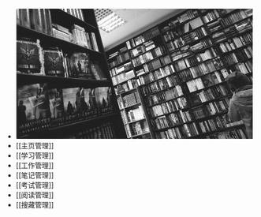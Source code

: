 - ![km.png](../assets/km_1708827268404_0.png)
- [[主页管理]]
- [[学习管理]]
- [[工作管理]]
- [[笔记管理]]
- [[考试管理]]
- [[阅读管理]]
- [[搜藏管理]]